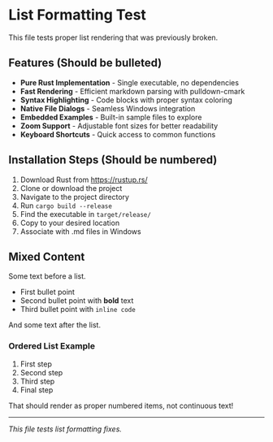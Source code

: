 # List Formatting Test

This file tests proper list rendering that was previously broken.

## Features (Should be bulleted)

- **Pure Rust Implementation** - Single executable, no dependencies
- **Fast Rendering** - Efficient markdown parsing with pulldown-cmark  
- **Syntax Highlighting** - Code blocks with proper syntax coloring
- **Native File Dialogs** - Seamless Windows integration
- **Embedded Examples** - Built-in sample files to explore
- **Zoom Support** - Adjustable font sizes for better readability
- **Keyboard Shortcuts** - Quick access to common functions

## Installation Steps (Should be numbered)

1. Download Rust from https://rustup.rs/
2. Clone or download the project
3. Navigate to the project directory
4. Run `cargo build --release`
5. Find the executable in `target/release/`
6. Copy to your desired location
7. Associate with .md files in Windows

## Mixed Content

Some text before a list.

- First bullet point
- Second bullet point with **bold** text
- Third bullet point with `inline code`

And some text after the list.

### Ordered List Example

1. First step
2. Second step  
3. Third step
4. Final step

That should render as proper numbered items, not continuous text!

---

*This file tests list formatting fixes.*
